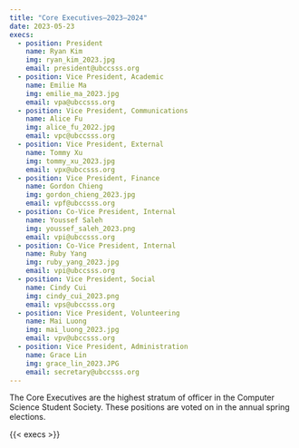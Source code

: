 ```yaml
---
title: "Core Executives—2023–2024"
date: 2023-05-23
execs:
  - position: President
    name: Ryan Kim
    img: ryan_kim_2023.jpg
    email: president@ubccsss.org
  - position: Vice President, Academic
    name: Emilie Ma
    img: emilie_ma_2023.jpg
    email: vpa@ubccsss.org
  - position: Vice President, Communications
    name: Alice Fu
    img: alice_fu_2022.jpg
    email: vpc@ubccsss.org
  - position: Vice President, External
    name: Tommy Xu
    img: tommy_xu_2023.jpg
    email: vpx@ubccsss.org
  - position: Vice President, Finance
    name: Gordon Chieng
    img: gordon_chieng_2023.jpg
    email: vpf@ubccsss.org
  - position: Co-Vice President, Internal
    name: Youssef Saleh
    img: youssef_saleh_2023.png
    email: vpi@ubccsss.org
  - position: Co-Vice President, Internal
    name: Ruby Yang
    img: ruby_yang_2023.jpg
    email: vpi@ubccsss.org
  - position: Vice President, Social
    name: Cindy Cui
    img: cindy_cui_2023.png
    email: vps@ubccsss.org
  - position: Vice President, Volunteering
    name: Mai Luong
    img: mai_luong_2023.jpg
    email: vpv@ubccsss.org
  - position: Vice President, Administration
    name: Grace Lin
    img: grace_lin_2023.JPG
    email: secretary@ubccsss.org
---
```


The Core Executives are the highest stratum of officer in the Computer Science Student Society. These positions are voted on in the annual spring elections.

{{< execs >}}
